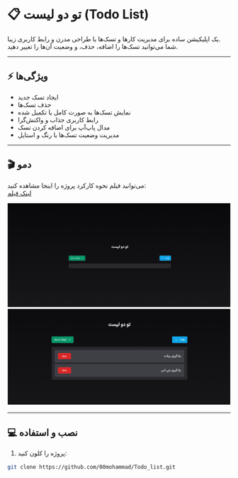 # 📋 تو دو لیست (Todo List)

یک اپلیکیشن ساده برای مدیریت کارها و تسک‌ها با طراحی مدرن و رابط کاربری زیبا.  
شما می‌توانید تسک‌ها را اضافه، حذف، و وضعیت آن‌ها را تغییر دهید.

---

## ⚡ ویژگی‌ها

- ایجاد تسک جدید
- حذف تسک‌ها
- نمایش تسک‌ها به صورت کامل یا تکمیل شده
- رابط کاربری جذاب و واکنش‌گرا
- مدال پاپ‌آپ برای اضافه کردن تسک
- مدیریت وضعیت تسک‌ها با رنگ و استایل

---

## 🎬 دمو

می‌توانید فیلم نحوه کارکرد پروژه را اینجا مشاهده کنید:  
[لینک فیلم](/public/img/Screen%20Recording%202025-10-22%20100508.mp4) 

![اسکرین‌شات 1](public/img/Screenshot%202025-10-22%20100013.png)  
![اسکرین‌شات 2](public/img/Screenshot%202025-10-22%20100126.png)

---

## 💻 نصب و استفاده

1. پروژه را کلون کنید:  
```bash
git clone https://github.com/00mohammad/Todo_list.git
